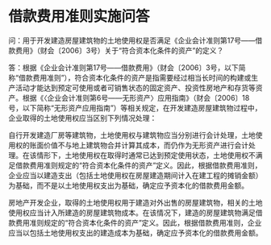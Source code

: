 # 借款费用准则实施问答

问：用于开发建造房屋建筑物的土地使用权是否满足《企业会计准则第17号——借款费用》（财会〔2006〕3号）关于“符合资本化条件的资产”的定义？

答：根据《企业会计准则第17号——借款费用》（财会〔2006〕3号，以下简称“借款费用准则”），符合资本化条件的资产是指需要经过相当长时间的构建或生产活动才能达到预定可使用或者可销售状态的固定资产、投资性房地产和存货等资产。根据《〈企业会计准则第6号——无形资产〉应用指南》（财会〔2006〕18号，以下简称“无形资产应用指南”）等相关规定，在开发建造房屋建筑物过程中，企业取得的土地使用权应当区别下列情况处理：

自行开发建造厂房等建筑物，土地使用权与建筑物应当分别进行会计处理，土地使用权的账面价值不与地上建筑物合并计算其成本，而仍作为无形资产进行会计处理。在该情形下，土地使用权在取得时通常已达到预定使用状态，土地使用权不满足借款费用准则规定的“符合资本化条件的资产”定义。因此，根据借款费用准则，企业应当以建造支出（包括土地使用权在房屋建造期间计入在建工程的摊销金额）为基础，而不是以土地使用权支出为基础，确定应予资本化的借款费用金额。

房地产开发企业，取得的土地使用权用于建造对外出售的房屋建筑物，相关的土地使用权应当计入所建造的房屋建筑物成本。在该情况下，建造的房屋建筑物满足借款费用准则规定的“符合资本化条件的资产”定义。因此，根据借款费用准则，企业应当以包括土地使用权支出的建造成本为基础，确定应予资本化的借款费用金额。